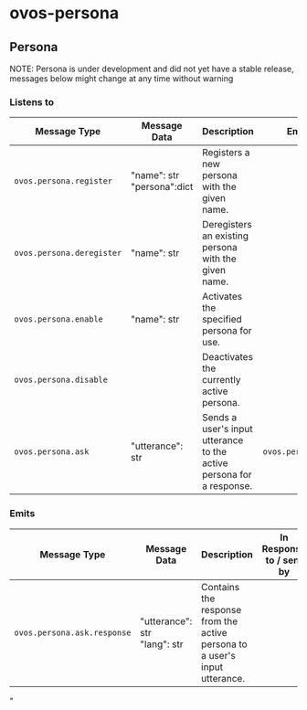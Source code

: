 # ovos-persona

## Persona

NOTE: Persona is under development and did not yet have a stable release, messages below might change at any time
without warning

### Listens to

| Message Type              | Message Data                  | Description                                                          | Emits response              | handled by |
|---------------------------|-------------------------------|----------------------------------------------------------------------|-----------------------------|------------|
| `ovos.persona.register`   | "name": str<br>"persona":dict | Registers a new persona with the given name.                         |                             |            |
| `ovos.persona.deregister` | "name": str                   | Deregisters an existing persona with the given name.                 |                             |            |
| `ovos.persona.enable`     | "name": str                   | Activates the specified persona for use.                             |                             |            |
| `ovos.persona.disable`    |                               | Deactivates the currently active persona.                            |                             |            |
| `ovos.persona.ask`        | "utterance": str              | Sends a user's input utterance to the active persona for a response. | `ovos.persona.ask.response` |            |

### Emits

| Message Type                | Message Data                    | Description                                                                | In Response to / sent by |
|-----------------------------|---------------------------------|----------------------------------------------------------------------------|--------------------------|
| `ovos.persona.ask.response` | "utterance": str<br>"lang": str | Contains the response from the active persona to a user's input utterance. |                          |

"